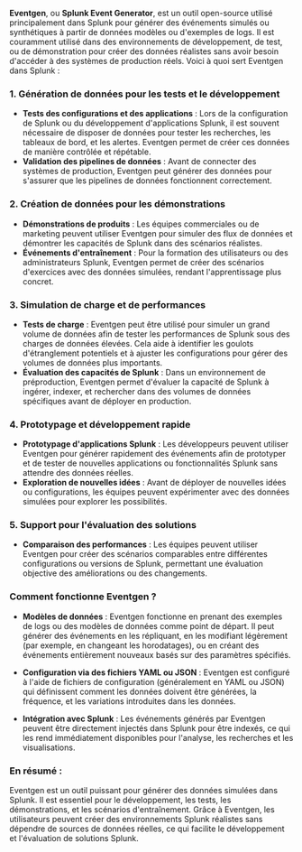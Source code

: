 **Eventgen**, ou **Splunk Event Generator**, est un outil open-source utilisé principalement dans Splunk pour générer des événements simulés ou synthétiques à partir de données modèles ou d'exemples de logs. Il est couramment utilisé dans des environnements de développement, de test, ou de démonstration pour créer des données réalistes sans avoir besoin d'accéder à des systèmes de production réels. Voici à quoi sert Eventgen dans Splunk :

### 1. **Génération de données pour les tests et le développement**
   - **Tests des configurations et des applications** : Lors de la configuration de Splunk ou du développement d'applications Splunk, il est souvent nécessaire de disposer de données pour tester les recherches, les tableaux de bord, et les alertes. Eventgen permet de créer ces données de manière contrôlée et répétable.
   - **Validation des pipelines de données** : Avant de connecter des systèmes de production, Eventgen peut générer des données pour s'assurer que les pipelines de données fonctionnent correctement.

### 2. **Création de données pour les démonstrations**
   - **Démonstrations de produits** : Les équipes commerciales ou de marketing peuvent utiliser Eventgen pour simuler des flux de données et démontrer les capacités de Splunk dans des scénarios réalistes.
   - **Événements d'entraînement** : Pour la formation des utilisateurs ou des administrateurs Splunk, Eventgen permet de créer des scénarios d'exercices avec des données simulées, rendant l'apprentissage plus concret.

### 3. **Simulation de charge et de performances**
   - **Tests de charge** : Eventgen peut être utilisé pour simuler un grand volume de données afin de tester les performances de Splunk sous des charges de données élevées. Cela aide à identifier les goulots d'étranglement potentiels et à ajuster les configurations pour gérer des volumes de données plus importants.
   - **Évaluation des capacités de Splunk** : Dans un environnement de préproduction, Eventgen permet d'évaluer la capacité de Splunk à ingérer, indexer, et rechercher dans des volumes de données spécifiques avant de déployer en production.

### 4. **Prototypage et développement rapide**
   - **Prototypage d'applications Splunk** : Les développeurs peuvent utiliser Eventgen pour générer rapidement des événements afin de prototyper et de tester de nouvelles applications ou fonctionnalités Splunk sans attendre des données réelles.
   - **Exploration de nouvelles idées** : Avant de déployer de nouvelles idées ou configurations, les équipes peuvent expérimenter avec des données simulées pour explorer les possibilités.

### 5. **Support pour l'évaluation des solutions**
   - **Comparaison des performances** : Les équipes peuvent utiliser Eventgen pour créer des scénarios comparables entre différentes configurations ou versions de Splunk, permettant une évaluation objective des améliorations ou des changements.

### Comment fonctionne Eventgen ?

- **Modèles de données** : Eventgen fonctionne en prenant des exemples de logs ou des modèles de données comme point de départ. Il peut générer des événements en les répliquant, en les modifiant légèrement (par exemple, en changeant les horodatages), ou en créant des événements entièrement nouveaux basés sur des paramètres spécifiés.
  
- **Configuration via des fichiers YAML ou JSON** : Eventgen est configuré à l'aide de fichiers de configuration (généralement en YAML ou JSON) qui définissent comment les données doivent être générées, la fréquence, et les variations introduites dans les données.

- **Intégration avec Splunk** : Les événements générés par Eventgen peuvent être directement injectés dans Splunk pour être indexés, ce qui les rend immédiatement disponibles pour l'analyse, les recherches et les visualisations.

### En résumé :
Eventgen est un outil puissant pour générer des données simulées dans Splunk. Il est essentiel pour le développement, les tests, les démonstrations, et les scénarios d'entraînement. Grâce à Eventgen, les utilisateurs peuvent créer des environnements Splunk réalistes sans dépendre de sources de données réelles, ce qui facilite le développement et l'évaluation de solutions Splunk.
